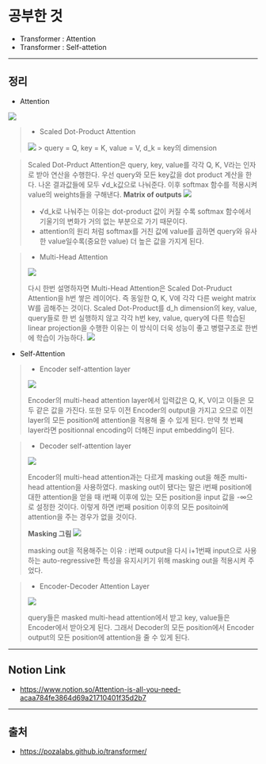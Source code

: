 # 공부한 것 #
* Transformer : Attention
* Transformer : Self-attetion
----------------------
## 정리 ##
* Attention
<img src = "images\2020_11_30_3.PNG">

> * Scaled Dot-Product Attention
> <img src = "images\2020_11_30_4.PNG">
>> query = Q, key = K, value = V, d_k = key의 dimension

> Scaled Dot-Prduct Attention은 query, key, value를 각각 Q, K, V라는 인자로 받아 연산을 수행한다. 
> 우선 query와 모든 key값을 dot product 계산을 한다. 나온 결과값들에 모두 √d_k값으로 나눠준다. 이후 softmax 함수를 적용시켜 value의 weights들을 구해낸다.
> **Matrix of outputs**
><img src = "images\2020_11_30_5.PNG">
> 
> * √d_k로 나눠주는 이유는 dot-product 값이 커질 수록 softmax 함수에서 기울기의 변화가 거의 없는 부분으로 가기 때문이다.
> * attention의 원리 처럼 softmax를 거친 값에 value를 곱하면 query와 유사한 value일수록(중요한 value) 더 높은 값을 가지게 된다.

 
 >* Multi-Head Attention 
 > <img src = "images\2020_11_30_6.PNG">
 >
 >  다시 한번 설명하자면 Multi-Head Attention은 Scaled Dot-Pruduct Attention을 h번 쌓은 레이어다.  즉 동일한 Q, K, V에 각각 다른 weight matrix W를 곱해주는 것이다. Scaled Dot-Product를 d_h dimension의 key, value, query들로 한 번 실행하지 않고 각각 h번 key, value, query에 다른 학습된 linear projection을 수행한 이유는 이 방식이 더욱 성능이 좋고 병렬구조로 한번에 학습이 가능하다.
> <img src = "images\2020_11_30_7.PNG">

* Self-Attention
> * Encoder self-attention layer
> <img src ="images\2020_12_02_4.PNG">
>
> Encoder의 multi-head attention layer에서 입력값은 Q, K, V이고 이들은 모두 같은 값을 가진다. 또한 모두 이전 Encoder의 output을 가지고 오므로 이전 layer의 모든 position에 attention을 적용해 줄 수 있게 된다. 만약 첫 번째 layer라면 positionnal encoding이 더해진 input embedding이 된다.

> * Decoder self-attention layer
>
><img src = "images\2020_12_02_3.PNG">
>
> Encoder의 multi-head attention과는 다르게 masking out을 해준 multi-head attention을 사용하였다. masking out이 됐다는 말은 i번째 position에 대한 attention을 얻을 때 i번째 이후에 있는 모든 position을 input 값을 -∞으로 설정한 것이다. 이렇게 하면 i번째  position 이후의 모든 positoin에 attention을 주는 경우가 없을 것이다.
>
> **Masking 그림**
> <img src = "images\2020_12_02_2.PNG">
>
> masking out을 적용해주는 이유 : i번째 output을 다시 i+1번째 input으로 사용하는 auto-regressive한 특성을 유지시키기 위해 masking out을 적용시켜 주었다.

> * Encoder-Decoder Attention Layer
>
><img src = "images\2020_12_02_5.PNG">
>
> query들은 masked multi-head attention에서 받고 key, value들은 Encoder에서 받아오게 된다. 그래서 Decoder의 모든 position에서 Encoder output의 모든 position에 attention을 줄 수 있게 된다.
---------------------------
## Notion Link ##
* https://www.notion.so/Attention-is-all-you-need-acaa784fe3864d69a21710401f35d2b7
-------------------------
## 출처 ##
* https://pozalabs.github.io/transformer/